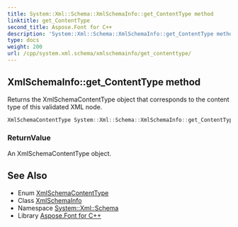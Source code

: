 ```yaml
---
title: System::Xml::Schema::XmlSchemaInfo::get_ContentType method
linktitle: get_ContentType
second_title: Aspose.Font for C++
description: 'System::Xml::Schema::XmlSchemaInfo::get_ContentType method. Returns the XmlSchemaContentType object that corresponds to the content type of this validated XML node in C++.'
type: docs
weight: 200
url: /cpp/system.xml.schema/xmlschemainfo/get_contenttype/
---
```

## XmlSchemaInfo::get_ContentType method


Returns the XmlSchemaContentType object that corresponds to the content type of this validated XML node.

```cpp
XmlSchemaContentType System::Xml::Schema::XmlSchemaInfo::get_ContentType()
```


### ReturnValue

An XmlSchemaContentType object.

## See Also

* Enum [XmlSchemaContentType](../../xmlschemacontenttype/)
* Class [XmlSchemaInfo](../)
* Namespace [System::Xml::Schema](../../)
* Library [Aspose.Font for C++](../../../)
